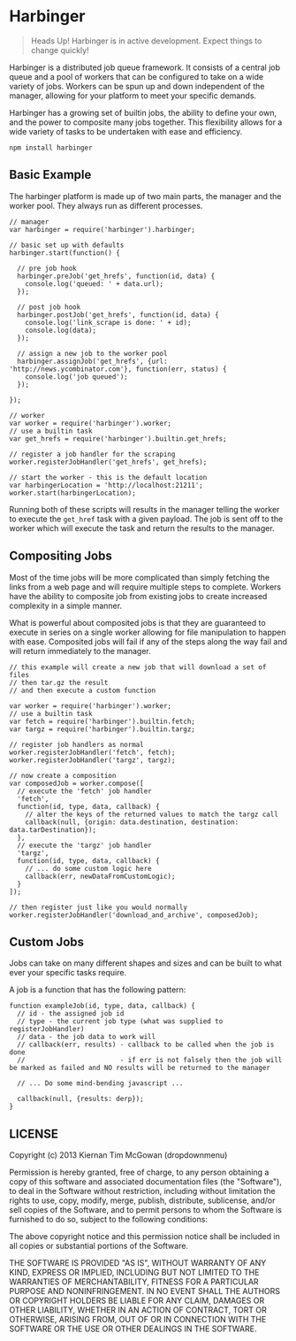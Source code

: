 Harbinger
===

> Heads Up! Harbinger is in active development. Expect things to change quickly!

Harbinger is a distributed job queue framework. It consists of a central job queue and a pool of workers that can be configured to take on a wide variety of jobs. Workers can be spun up and down independent of the manager, allowing for your platform to meet your specific demands.

Harbinger has a growing set of builtin jobs, the ability to define your own, and the power to composite many jobs together. This flexibility allows for a wide variety of tasks to be undertaken with ease and efficiency.

```
npm install harbinger
```


Basic Example
---

The harbinger platform is made up of two main parts, the manager and the worker pool. They always run as different processes.

```
// manager
var harbinger = require('harbinger').harbinger;

// basic set up with defaults
harbinger.start(function() {

  // pre job hook
  harbinger.preJob('get_hrefs', function(id, data) {
    console.log('queued: ' + data.url);
  });

  // post job hook
  harbinger.postJob('get_hrefs', function(id, data) {
    console.log('link_scrape is done: ' + id);
    console.log(data);
  });

  // assign a new job to the worker pool
  harbinger.assignJob('get_hrefs', {url: 'http://news.ycombinator.com'}, function(err, status) {
    console.log('job queued');
  });

});

```


```
// worker
var worker = require('harbinger').worker;
// use a builtin task
var get_hrefs = require('harbinger').builtin.get_hrefs;

// register a job handler for the scraping
worker.registerJobHandler('get_hrefs', get_hrefs);

// start the worker - this is the default location
var harbingerLocation = 'http://localhost:21211';
worker.start(harbingerLocation);

```

Running both of these scripts will results in the manager telling the worker to execute the `get_href` task with a given payload. The job is sent off to the worker which will execute the task and return the results to the manager.


Compositing Jobs
---

Most of the time jobs will be more complicated than simply fetching the links from a web page and will require multiple steps to complete. Workers have the ability to composite job from existing jobs to create increased complexity in a simple manner.

What is powerful about composited jobs is that they are guaranteed to execute in series on a single worker allowing for file manipulation to happen with ease. Composited jobs will fail if any of the steps along the way fail and will return immediately to the manager.

```
// this example will create a new job that will download a set of files
// then tar.gz the result
// and then execute a custom function

var worker = require('harbinger').worker;
// use a builtin task
var fetch = require('harbinger').builtin.fetch;
var targz = require('harbinger').builtin.targz;

// register job handlers as normal
worker.registerJobHandler('fetch', fetch);
worker.registerJobHandler('targz', targz);

// now create a composition
var composedJob = worker.compose([
  // execute the 'fetch' job handler
  'fetch',
  function(id, type, data, callback) {
    // alter the keys of the returned values to match the targz call
    callback(null, {origin: data.destination, destination: data.tarDestination});
  },
  // execute the 'targz' job handler
  'targz',
  function(id, type, data, callback) {
    // ... do some custom logic here
    callback(err, newDataFromCustomLogic);
  }
]);

// then register just like you would normally
worker.registerJobHandler('download_and_archive', composedJob);

```

Custom Jobs
---

Jobs can take on many different shapes and sizes and can be built to what ever your specific tasks require.

A job is a function that has the following pattern:


```
function exampleJob(id, type, data, callback) {
  // id - the assigned job id
  // type - the current job type (what was supplied to registerJobHandler)
  // data - the job data to work will
  // callback(err, results) - callback to be called when the job is done
  //                        - if err is not falsely then the job will be marked as failed and NO results will be returned to the manager

  // ... Do some mind-bending javascript ...

  callback(null, {results: derp});
}
```


LICENSE
---

<MIT>

Copyright (c) 2013 Kiernan Tim McGowan (dropdownmenu)

Permission is hereby granted, free of charge, to any person obtaining a copy of this software and associated documentation files (the "Software"), to deal in the Software without restriction, including without limitation the rights to use, copy, modify, merge, publish, distribute, sublicense, and/or sell copies of the Software, and to permit persons to whom the Software is furnished to do so, subject to the following conditions:

The above copyright notice and this permission notice shall be included in all copies or substantial portions of the Software.

THE SOFTWARE IS PROVIDED "AS IS", WITHOUT WARRANTY OF ANY KIND, EXPRESS OR IMPLIED, INCLUDING BUT NOT LIMITED TO THE WARRANTIES OF MERCHANTABILITY, FITNESS FOR A PARTICULAR PURPOSE AND NONINFRINGEMENT. IN NO EVENT SHALL THE AUTHORS OR COPYRIGHT HOLDERS BE LIABLE FOR ANY CLAIM, DAMAGES OR OTHER LIABILITY, WHETHER IN AN ACTION OF CONTRACT, TORT OR OTHERWISE, ARISING FROM, OUT OF OR IN CONNECTION WITH THE SOFTWARE OR THE USE OR OTHER DEALINGS IN THE SOFTWARE.

